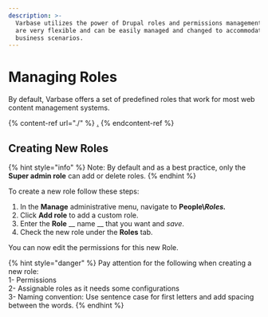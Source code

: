```yaml
---
description: >-
  Varbase utilizes the power of Drupal roles and permissions management. Roles
  are very flexible and can be easily managed and changed to accommodate your
  business scenarios.
---
```


# Managing Roles

By default, Varbase offers a set of predefined roles that work for most web content management systems.

{% content-ref url="./" %}
[.](./)
{% endcontent-ref %}

## Creating New Roles

{% hint style="info" %}
Note: By default and as a best practice, only the **Super admin role** can add or delete roles.
{% endhint %}

To create a new role follow these steps:

1. In the **Manage** administrative menu, navigate to **People\\**_**Roles.**_
2. Click **Add role** to add a custom role.
3. Enter the **Role** \_\_ name \_\_ that you want and _save_.
4. Check the new role under the **Roles** tab.

You can now edit the permissions for this new Role.

{% hint style="danger" %}
Pay attention for the following when creating a new role:\
1- Permissions\
2- Assignable roles as it needs some configurations\
3- Naming convention: Use sentence case for first letters and add spacing between the words.
{% endhint %}
